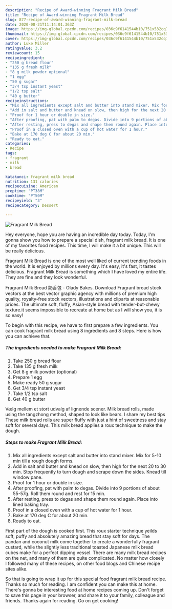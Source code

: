 ```yaml
---
description: "Recipe of Award-winning Fragrant Milk Bread"
title: "Recipe of Award-winning Fragrant Milk Bread"
slug: 877-recipe-of-award-winning-fragrant-milk-bread
date: 2020-08-21T11:14:01.363Z
image: https://img-global.cpcdn.com/recipes/036c9f6141544b10/751x532cq70/fragrant-milk-bread-recipe-main-photo.jpg
thumbnail: https://img-global.cpcdn.com/recipes/036c9f6141544b10/751x532cq70/fragrant-milk-bread-recipe-main-photo.jpg
cover: https://img-global.cpcdn.com/recipes/036c9f6141544b10/751x532cq70/fragrant-milk-bread-recipe-main-photo.jpg
author: Luke Miller
ratingvalue: 3.2
reviewcount: 15
recipeingredient:
- "250 g bread flour"
- "135 g fresh milk"
- "8 g milk powder optional"
- "1 egg"
- "50 g sugar"
- "3/4 tsp instant yeast"
- "1/2 tsp salt"
- "40 g butter"
recipeinstructions:
- "Mix all ingredients except salt and butter into stand mixer. Mix for 5-10 min till a rough dough forms."
- "Add in salt and butter and knead on slow, then high for the next 20 to 30 min. Stop frequently to turn dough and scrape down the sides. Knead till window pane."
- "Proof for 1 hour or double in size."
- "After proofing, pat with palm to degas. Divide into 9 portions of about 55-57g. Roll them round and rest for 15 min."
- "After resting, press to degas and shape them round again. Place into lined baking tray."
- "Proof in a closed oven with a cup of hot water for 1 hour."
- "Bake at 170 deg C for about 20 min."
- "Ready to eat."
categories:
- Recipe
tags:
- fragrant
- milk
- bread

katakunci: fragrant milk bread 
nutrition: 131 calories
recipecuisine: American
preptime: "PT38M"
cooktime: "PT50M"
recipeyield: "3"
recipecategory: Dessert

---
```



![Fragrant Milk Bread](https://img-global.cpcdn.com/recipes/036c9f6141544b10/751x532cq70/fragrant-milk-bread-recipe-main-photo.jpg)

Hey everyone, hope you are having an incredible day today. Today, I'm gonna show you how to prepare a special dish, fragrant milk bread. It is one of my favorites food recipes. This time, I will make it a bit unique. This will be really delicious.

Fragrant Milk Bread is one of the most well liked of current trending foods in the world. It is enjoyed by millions every day. It's easy, it's fast, it tastes delicious. Fragrant Milk Bread is something which I have loved my entire life. They are fine and they look wonderful.

Fragrant Milk Bread 奶香包 - Olady Bakes. Download Fragrant bread stock vectors at the best vector graphic agency with millions of premium high quality, royalty-free stock vectors, illustrations and cliparts at reasonable prices. The ultimate soft, fluffy, Asian-style bread with tender-but-chewy texture.it seems impossible to recreate at home but as I will show you, it is so easy!


To begin with this recipe, we have to first prepare a few ingredients. You can cook fragrant milk bread using 8 ingredients and 8 steps. Here is how you can achieve that.

<!--inarticleads1-->

##### The ingredients needed to make Fragrant Milk Bread:

1. Take 250 g bread flour
1. Take 135 g fresh milk
1. Get 8 g milk powder (optional)
1. Prepare 1 egg
1. Make ready 50 g sugar
1. Get 3/4 tsp instant yeast
1. Take 1/2 tsp salt
1. Get 40 g butter


Vælg mellem et stort udvalg af lignende scener. Milk bread rolls, made using the tangzhong method, shaped to look like bears. I share my best tips These milk bread rolls are super fluffy with just a hint of sweetness and stay soft for several days. This milk bread applies a roux technique to make the dough. 

<!--inarticleads2-->

##### Steps to make Fragrant Milk Bread:

1. Mix all ingredients except salt and butter into stand mixer. Mix for 5-10 min till a rough dough forms.
1. Add in salt and butter and knead on slow, then high for the next 20 to 30 min. Stop frequently to turn dough and scrape down the sides. Knead till window pane.
1. Proof for 1 hour or double in size.
1. After proofing, pat with palm to degas. Divide into 9 portions of about 55-57g. Roll them round and rest for 15 min.
1. After resting, press to degas and shape them round again. Place into lined baking tray.
1. Proof in a closed oven with a cup of hot water for 1 hour.
1. Bake at 170 deg C for about 20 min.
1. Ready to eat.


First part of the dough is cooked first. This roux starter technique yeilds soft, puffy and absolutely amazing bread that stay soft for days. The pandan and coconut milk come together to create a wonderfully fragrant custard, while the slightly less traditional toasted Japanese milk bread cubes make for a perfect dipping vessel. There are many milk bread recipes on the net, and many of them are quite complicated. No matter how closely I followed many of these recipes, on other food blogs and Chinese recipe sites alike. 

So that is going to wrap it up for this special food fragrant milk bread recipe. Thanks so much for reading. I am confident you can make this at home. There's gonna be interesting food at home recipes coming up. Don't forget to save this page in your browser, and share it to your family, colleague and friends. Thanks again for reading. Go on get cooking!
